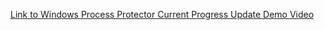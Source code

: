 [Link to Windows Process Protector Current Progress Update Demo Video](https://drive.google.com/file/d/1PuRVGSroIUIv0_tE5l6xHdjBnVWRByUR/view?usp=sharing)
